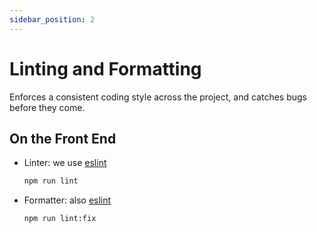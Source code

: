 ```yaml
---
sidebar_position: 2
---
```


# Linting and Formatting

Enforces a consistent coding style across the project, and catches bugs before
they come.

## On the Front End

- Linter: we use [eslint](https://eslint.org/)
  ```bash
  npm run lint
  ```
- Formatter: also [eslint](https://eslint.org/)
  ```bash
  npm run lint:fix
  ```
